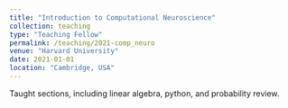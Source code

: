 ```yaml
---
title: "Introduction to Computational Neuroscience"
collection: teaching
type: "Teaching Fellow"
permalink: /teaching/2021-comp_neuro
venue: "Harvard University"
date: 2021-01-01
location: "Cambridge, USA"
---
```


Taught sections, including linear algebra, python, and probability review. 
